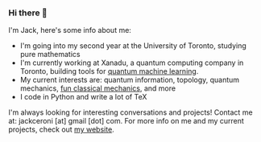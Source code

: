 ### Hi there 👋

I'm Jack, here's some info about me:

- I'm going into my second year at the University of Toronto, studying pure mathematics
- I'm currently working at Xanadu, a quantum computing company in Toronto, building tools for [quantum machine learning](https://github.com/PennyLaneAI/pennylane).
- My current interests are: quantum information, topology, quantum mechanics, [fun classical mechanics](https://scholar.harvard.edu/david-morin/classical-mechanics), and more
- I code in Python and write a lot of TeX

I'm always looking for interesting conversations and projects! Contact me at: jackceroni [at] gmail [dot] com. For more info on me and my current projects, check out [my website](https://lucaman99.github.io/).
